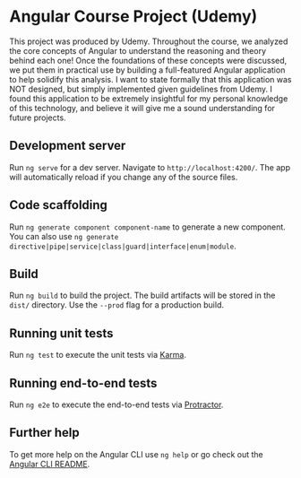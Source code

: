# Angular Course Project (Udemy)

This project was produced by Udemy. Throughout the course, we analyzed the core concepts of Angular to understand the reasoning and theory behind each one!  Once the foundations of these concepts were discussed, we put them in practical use by building a full-featured Angular application to help solidify this analysis.  I want to state formally that this application was NOT designed, but simply implemented given guidelines from Udemy.  I found this application to be extremely insightful for my personal knowledge of this technology, and believe it will give me a sound understanding for future projects.

## Development server

Run `ng serve` for a dev server. Navigate to `http://localhost:4200/`. The app will automatically reload if you change any of the source files.

## Code scaffolding

Run `ng generate component component-name` to generate a new component. You can also use `ng generate directive|pipe|service|class|guard|interface|enum|module`.

## Build

Run `ng build` to build the project. The build artifacts will be stored in the `dist/` directory. Use the `--prod` flag for a production build.

## Running unit tests

Run `ng test` to execute the unit tests via [Karma](https://karma-runner.github.io).

## Running end-to-end tests

Run `ng e2e` to execute the end-to-end tests via [Protractor](http://www.protractortest.org/).

## Further help

To get more help on the Angular CLI use `ng help` or go check out the [Angular CLI README](https://github.com/angular/angular-cli/blob/master/README.md).
